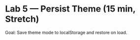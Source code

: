 # Lab 5 — Persist Theme (15 min, Stretch)
Goal: Save theme mode to localStorage and restore on load.